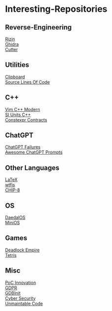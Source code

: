 # Interesting-Repositories

## Reverse-Engineering

[Rizin](https://github.com/rizinorg/rizin)
<br>
[Ghidra](https://github.com/NationalSecurityAgency/ghidra)
<br>
[Cutter](https://github.com/rizinorg/cutter)
<br>

## Utilities

[Clipboard](https://github.com/Slackadays/Clipboard)
<br>
[Source Lines Of Code](https://github.com/flosse/sloc)
<br>

## C++

[Vim C++ Modern](https://github.com/bfrg/vim-cpp-modern)
<br>
[SI Units C++](https://github.com/bernedom/SI)
<br>
[Constexpr Contracts](https://github.com/cjdb/constexpr-contracts)
<br>

## ChatGPT

[ChatGPT Failures](https://github.com/giuven95/chatgpt-failures)
<br>
[Awesome ChatGPT Prompts](https://github.com/f/awesome-chatgpt-prompts)
<br>

## Other Languages

[LaTeX](https://github.com/dspinellis/latex-advice)
<br>
[wtfjs](https://github.com/denysdovhan/wtfjs)
<br>
[CHIP-8](https://github.com/mattmikolay/chip-8)
<br>

## OS

[DaedalOS](https://github.com/DustinBrett/daedalOS)
<br>
[MiniOS](https://github.com/HrushikeshK/miniOS)
<br>

## Games

[Deadlock Empire](https://github.com/deadlockempire/deadlockempire.github.io)
<br>
[Tetris](https://github.com/ytiurin/tetris)
<br>

## Misc

[PoC Innovation](https://github.com/PoCInnovation/Workshops)
<br>
[GDPR](https://github.com/aeris/gdpr)
<br>
[GDBInit](https://github.com/gdbinit/Gdbinit)
<br>
[Cyber Security](https://github.com/luisrodrigues154/Cyber-Security)
<br>
[Unmaintable Code](https://github.com/Droogans/unmaintainable-code)
<br>

